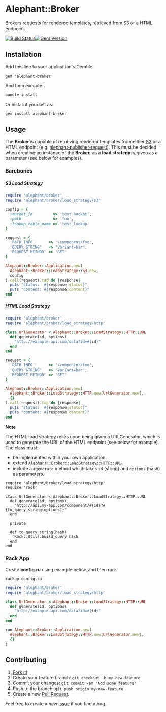 # Alephant::Broker

Brokers requests for rendered templates, retrieved from S3 or a HTML endpoint.

[![Build Status](https://travis-ci.org/BBC-News/alephant-broker.png?branch=master)](https://travis-ci.org/BBC-News/alephant-broker)[![Gem Version](https://badge.fury.io/rb/alephant-broker.png)](http://badge.fury.io/rb/alephant-broker)

## Installation

Add this line to your application's Gemfile:

    gem 'alephant-broker'

And then execute:

    bundle install

Or install it yourself as:

    gem install alephant-broker

## Usage

The **Broker** is capable of retrieving rendered templates from either [S3](http://aws.amazon.com/s3/) or a HTML endpoint (e.g. [alephant-publisher-request](https://github.com/BBC-News/alephant-publisher-request)). This must be decided when creating an instance of the **Broker**, as a **load strategy** is given as a parameter (see below for examples).

### Barebones

##### S3 Load Strategy

```ruby
require 'alephant/broker'
require 'alephant/broker/load_strategy/s3'

config = {
  :bucket_id         => 'test_bucket',
  :path              => 'foo',
  :lookup_table_name => 'test_lookup'
}

request = {
  'PATH_INFO'      => '/component/foo',
  'QUERY_STRING'   => 'variant=bar',
  'REQUEST_METHOD' => 'GET'
}

Alephant::Broker::Application.new(
  Alephant::Broker::LoadStrategy::S3.new,
  config
).call(request).tap do |response|
  puts "status:  #{response.status}"
  puts "content: #{response.content}"
end
```

##### HTML Load Strategy

```ruby
require 'alephant/broker'
require 'alephant/broker/load_strategy/http'

class UrlGenerator < Alephant::Broker::LoadStrategy::HTTP::URL
  def generate(id, options)
    "http://example-api.com/data?id=#{id}"
  end
end

request = {
  'PATH_INFO'      => '/component/foo',
  'QUERY_STRING'   => 'variant=bar',
  'REQUEST_METHOD' => 'GET'
}

Alephant::Broker::Application.new(
  Alephant::Broker::LoadStrategy::HTTP.new(UrlGenerator.new),
  {}
).call(request).tap do |response|
  puts "status:  #{response.status}"
  puts "content: #{response.content}"
end
```

**Note**

The HTML load strategy relies upon being given a URLGenerator, which is used to generate the URL of the HTML endpoint (see below for example). The class must:

* be implemented within your own application.
* extend [`Alephant::Broker::LoadStrategy::HTTP::URL`](https://github.com/BBC-News/alephant-broker/blob/master/lib/alephant/broker/load_strategy/http.rb#L9-L13).
* include a `#generate` method which takes `id` (string) and `options` (hash) as parameters.

```
require 'alephant/broker/load_strategy/http'
require 'rack'

class UrlGenerator < Alephant::Broker::LoadStrategy::HTTP::URL
  def generate(id, options)
    "http://api.my-app.com/component/#{id}?#{to_query_string(options)}"
  end

  private

  def to_query_string(hash)
    Rack::Utils.build_query hash
  end
end
```

### Rack App

Create **config.ru** using example below, and then run:

    rackup config.ru

```ruby
require 'alephant/broker'
require 'alephant/broker/load_strategy/http'

class UrlGenerator < Alephant::Broker::LoadStrategy::HTTP::URL
  def generate(id, options)
    "http://example-api.com/data?id=#{id}"
  end
end

run Alephant::Broker::Application.new(
  Alephant::Broker::LoadStrategy::HTTP.new(UrlGenerator.new),
  {}
)
```

## Contributing

1. [Fork it!]( http://github.com/bbc-news/alephant-broker/fork)
2. Create your feature branch: `git checkout -b my-new-feature`
3. Commit your changes: `git commit -am 'Add some feature'`
4. Push to the branch: `git push origin my-new-feature`
5. Create a new [Pull Request](https://github.com/BBC-News/alephant-broker/pulls).

Feel free to create a new [issue](https://github.com/BBC-News/alephant-broker/issues/new) if you find a bug.



